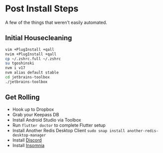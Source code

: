 # Post Install Steps

A few of the things that weren't easily automated.

## Initial Housecleaning

```bash
vim +PlugInstall +qall
nvim +PlugInstall +qall
cp ~/.zshrc.full ~/.zshrc
su tgoshinski
nvm i v17
nvm alias default stable
cd jetbrains-toolbox
./jetbrains-toolbox
```

## Get Rolling

- Hook up to Dropbox
- Grab your Keepass DB
- Install Android Studio via Toolbox
- Run ```flutter doctor``` to complete Flutter setup
- Install Another Redis Desktop Client `sudo snap install another-redis-desktop-manager`
- Install [Discord](https://discord.com/download)
- Install [Insomnia](https://insomnia.rest)
